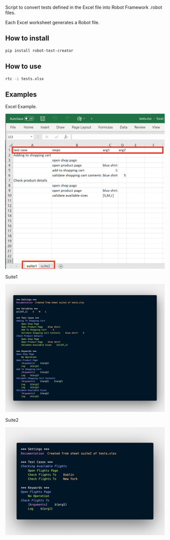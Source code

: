 Script to convert tests defined in the Excel file into Robot Framework .robot files.

Each Excel worksheet generates a Robot file.

## How to install

```bash
pip install robot-test-creator
```

## How to use

```bash
rtc -i tests.xlsx
```

## Examples

Excel Example.

![Excel example](excel_example.png)

Suite1

![Suite1 example](suite1.png)

Suite2

![Suite2 example](suite2.png)
